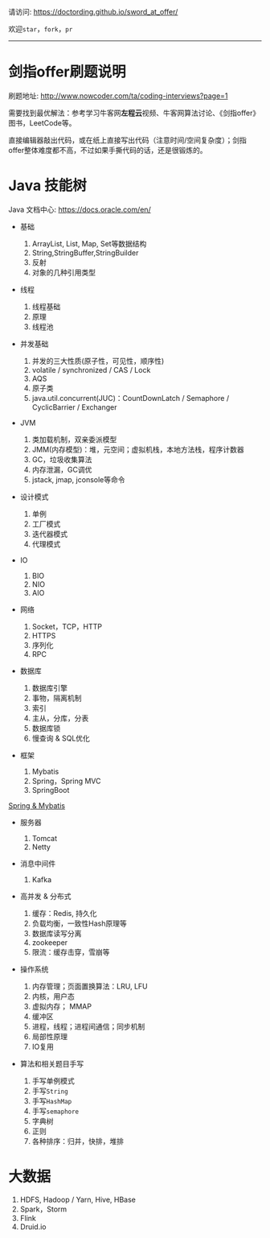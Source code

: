请访问: https://doctording.github.io/sword_at_offer/

欢迎`star`，`fork`，`pr`

---

# 剑指offer刷题说明

刷题地址: http://www.nowcoder.com/ta/coding-interviews?page=1

需要找到最优解法：参考学习牛客网**左程云**视频、牛客网算法讨论、《剑指offer》图书，LeetCode等。

直接编辑器敲出代码，或在纸上直接写出代码（注意时间/空间复杂度）；剑指offer整体难度都不高，不过如果手撕代码的话，还是很锻炼的。

# Java 技能树

Java 文档中心: <a href="https://docs.oracle.com/en/java/javase/14/" target="_blank">https://docs.oracle.com/en/</a>

* 基础

    1. ArrayList, List, Map, Set等数据结构
    2. String,StringBuffer,StringBuilder
    3. 反射
    4. 对象的几种引用类型

* 线程

    1. 线程基础
    2. 原理
    3. 线程池

* 并发基础

    1. 并发的三大性质(原子性，可见性，顺序性)
    2. volatile / synchronized / CAS / Lock
    3. AQS
    4. 原子类
    5. java.util.concurrent(JUC)：CountDownLatch / Semaphore / CyclicBarrier / Exchanger

* JVM

    1. 类加载机制，双亲委派模型
    2. JMM(内存模型)：堆，元空间；虚拟机栈，本地方法栈，程序计数器
    3. GC，垃圾收集算法
    4. 内存泄漏，GC调优
    5. jstack, jmap, jconsole等命令

* 设计模式

    1. 单例
    2. 工厂模式
    3. 迭代器模式
    4. 代理模式

* IO

    1. BIO
    2. NIO
    3. AIO

* 网络

    1. Socket，TCP，HTTP
    2. HTTPS
    3. 序列化
    4. RPC

* 数据库

    1. 数据库引擎
    2. 事物，隔离机制
    3. 索引
    4. 主从，分库，分表
    5. 数据库锁
    6. 慢查询 & SQL优化

* 框架

    1. Mybatis
    2. Spring，Spring MVC
    3. SpringBoot

<a href="https://github.com/doctording/spring-framework-5.1.3.RELEASE" target='_blank'>Spring & Mybatis</a>

* 服务器

    1. Tomcat
    2. Netty

* 消息中间件

    1. Kafka

* 高并发 & 分布式

    1. 缓存：Redis, 持久化
    2. 负载均衡，一致性Hash原理等
    3. 数据库读写分离
    4. zookeeper
    5. 限流：缓存击穿，雪崩等

* 操作系统

    1. 内存管理；页面置换算法：LRU, LFU
    2. 内核，用户态
    3. 虚拟内存； MMAP
    4. 缓冲区
    5. 进程，线程；进程间通信；同步机制
    6. 局部性原理
    7. IO复用

* 算法和相关题目手写

    1. 手写单例模式
    2. 手写`String`
    3. 手写`HashMap`
    4. 手写`semaphore`
    5. 字典树
    6. 正则
    7. 各种排序：归并，快排，堆排

# 大数据

1. HDFS, Hadoop / Yarn, Hive, HBase
2. Spark，Storm
3. Flink
4. Druid.io

